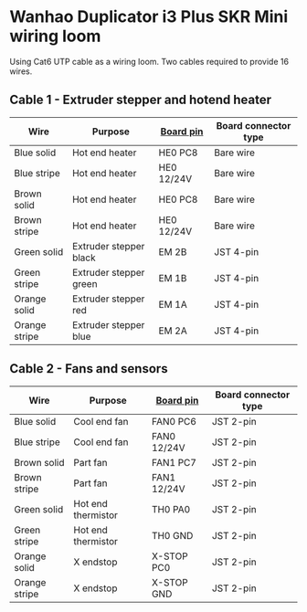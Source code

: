 # Wanhao Duplicator i3 Plus SKR Mini wiring loom

Using Cat6 UTP cable as a wiring loom. Two cables required to provide 16 wires.

## Cable 1 - Extruder stepper and hotend heater

Wire | Purpose | [Board pin](https://github.com/bigtreetech/BIGTREETECH-SKR-mini-E3/blob/master/hardware/BTT%20SKR%20MINI%20E3%20V2.0/Hardware/BTT%20SKR%20MINI%20E3%20V2.0-PIN.pdf) | Board connector type
----- | ----- | ----- | -----
Blue solid | Hot end heater | HE0 PC8 | Bare wire
Blue stripe | Hot end heater | HE0 12/24V | Bare wire
Brown solid | Hot end heater | HE0 PC8 | Bare wire
Brown stripe | Hot end heater | HE0 12/24V | Bare wire
Green solid | Extruder stepper black | EM 2B | JST 4-pin
Green stripe | Extruder stepper green | EM 1B | JST 4-pin
Orange solid | Extruder stepper red | EM 1A | JST 4-pin
Orange stripe | Extruder stepper blue | EM 2A | JST 4-pin

## Cable 2 - Fans and sensors

Wire | Purpose | [Board pin](https://github.com/bigtreetech/BIGTREETECH-SKR-mini-E3/blob/master/hardware/BTT%20SKR%20MINI%20E3%20V2.0/Hardware/BTT%20SKR%20MINI%20E3%20V2.0-PIN.pdf) | Board connector type
----- | ----- | ----- | -----
Blue solid | Cool end fan | FAN0 PC6 | JST 2-pin
Blue stripe | Cool end fan | FAN0 12/24V | JST 2-pin
Brown solid | Part fan | FAN1 PC7 | JST 2-pin
Brown stripe | Part fan | FAN1 12/24V | JST 2-pin
Green solid | Hot end thermistor | TH0 PA0 | JST 2-pin
Green stripe | Hot end thermistor | TH0 GND | JST 2-pin
Orange solid | X endstop | X-STOP PC0 | JST 2-pin
Orange stripe | X endstop | X-STOP GND | JST 2-pin
